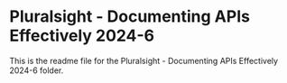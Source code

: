 # Pluralsight - Documenting APIs Effectively 2024-6

This is the readme file for the Pluralsight - Documenting APIs Effectively 2024-6 folder.

